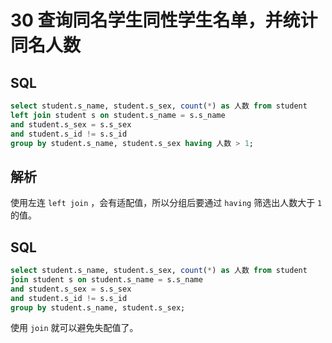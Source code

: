 # 30 查询同名学生同性学生名单，并统计同名人数

## SQL

```sql
select student.s_name, student.s_sex, count(*) as 人数 from student
left join student s on student.s_name = s.s_name
and student.s_sex = s.s_sex
and student.s_id != s.s_id
group by student.s_name, student.s_sex having 人数 > 1;
```

## 解析

使用左连 `left join` ，会有适配值，所以分组后要通过 `having` 筛选出人数大于 `1` 的值。

## SQL

```sql
select student.s_name, student.s_sex, count(*) as 人数 from student
join student s on student.s_name = s.s_name 
and student.s_sex = s.s_sex
and student.s_id != s.s_id
group by student.s_name, student.s_sex;
```

使用 `join` 就可以避免失配值了。